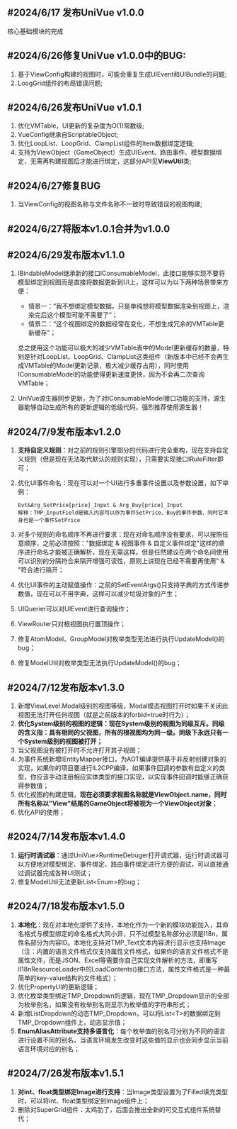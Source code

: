 ## **#2024/6/17 发布UniVue v1.0.0**

核心基础模块的完成



## **#2024/6/26修复UniVue v1.0.0中的BUG:** 

1. 基于ViewConfig构建的视图时，可能会重复生成UIEvent和UIBundle的问题;
2. LoogGrid组件的布局错误问题;



## **#2024/6/26发布UniVue v1.0.1**

1. 优化VMTable，UI更新的复杂度为O(1)常数级;
2. VueConfig继承自ScriptableObject;
3. 优化LoopList、LoopGrid、ClampList组件的Item数据绑定逻辑;
4. 支持为ViewObject（GameObject）生成UIEvent、路由事件、模型数据绑定，无需再构建视图后才能进行绑定，这部分API见**ViewUtil**类;



## **#2024/6/27修复BUG**

1. 当ViewConfig的视图名称与文件名称不一致时导致错误的视图构建;



## **#2024/6/27将版本v1.0.1合并为v1.0.0**



## **#2024/6/29发布版本v1.1.0**

1. IBindableModel继承新的接口IConsumableModel，此接口能够实现不要将模型绑定到视图而是直接将数据更新到UI上，这样可以为以下两种场景带来方便：	

   - 情景一：“我不想绑定模型数据，只是单纯想将模型数据渲染到视图上，渲染完后这个模型可能不需要了”；
   - 情景二：“这个视图绑定的数据经常在变化，不想生成冗余的VMTable更新缓存”；

   总之使用这个功能可以极大的减少VMTable表中的Model更新缓存的数量，特别是针对LoopList、LoopGrid、ClampList这类组件（新版本中已经不会再生成VMTable的Model更新记录，极大减少缓存占用），同时使用IConsumableModel的功能使得更新速度更快，因为不会再二次查询VMTable；

2. UniVue源生器同步更新，为了对IConsumableModel接口功能的支持，源生器能够自动生成所有的更新逻辑的低级代码，强烈推荐使用源生器！



## **#2024/7/9发布版本v1.2.0**

1. **支持自定义规则**：对之前的规则引擎部分的代码进行完全重构，现在支持自定义规则（但是现在无法取代默认的规则实现），只需要实现接口IRuleFilter即可；

2. 优化UI事件命名：现在可以对一个UI进行多重事件设置以及参数设置，如下举例：

   ```
   Evt&Arg_SetPrice[price]_Input & Arg_Buy[price]_Input
   解释：TMP_InputField是输入内容可以作为事件SetPrice、Buy的事件参数，同时它本身也是一个事件SetPrice
   ```

3. 对多个规则的命名顺序不再进行要求：现在对命名顺序没有要求，可以按照任意顺序，之前必须按照："数据绑定 &amp; 视图事件 &amp; 自定义事件绑定"这样的顺序进行命名才能被正确解析，现在无需这样。但是任然建议在两个命名间使用可以识别的分隔符合来隔开增强可读性，原则上讲现在已经不需要再使用" & "符合进行隔开；

4. 优化UI事件的主动赋值操作：之前的SetEventArgs()只支持字典的方式传递参数值，现在可以不用字典，这样可以减少垃圾对象的产生；

5. UIQuerier可以对UIEvent进行查询操作；

6. ViewRouter只对根视图执行置顶操作；

7. 修复AtomModel、GroupModel对枚举类型无法进行执行UpdateModel()的bug；

8. 修复ModelUtil对枚举类型无法执行UpdateModel()的bug；



## **#2024/7/12发布版本v1.3.0**

1. 新增ViewLevel.Modal级别的视图等级，Modal模态视图打开时如果不关闭此视图无法打开任何视图（就是之前版本的forbid=true时行为）；
2. **优化System级别的视图的逻辑：现在System级别的视图为同级互斥。同级的含义指：具有相同的父视图，所有的根视图均为同一级。同级下永远只有一个System级别的视图被打开；**
3. 当父视图没有被打开时不允许打开其子视图；
4. 为事件系统新增IEntityMapper接口，为AOT编译提供基于非反射创建对象的实现，如果你的项目要进行IL2CPP编译，如果事件回调的参数有自定义的类型，你应该手动注册相应实体类型的接口实现，以实现事件回调时能够正确获得参数值；
5. 优化视图的构建逻辑，**现在必须要求视图名称就是ViewObject.name，同时所有名称以"View"结尾的GameObject将被视为一个ViewObject对象**；
6. 优化API的使用；



## #2024/7/14发布版本v1.4.0

1. **运行时调试器**：通过UniVue>RuntimeDebuger打开调式器，运行时调试器可以方便地对模型绑定、事件绑定、路由事件绑定进行方便的调试，可以直接通过调试器完成各种UI测试；
2. 修复ModelUtil无法更新List&lt;Enum&gt;的bug；



## #2024/7/18发布版本v1.5.0

1. **本地化**：现在对本地化提供了支持，本地化作为一个新的模块功能加入，其命名格式与模型绑定的命名格式大同小异，只不过模型名称部分必须是I18n，属性名部分为内容ID。本地化支持对TMP_Text文本内容进行显示也支持Image（注：内置的语言文件格式仅支持属性文件格式，如果你的语言文件格式不是属性文件，而是JSON、Excel等需要你自己实现文件解析的方法，即重写II18nResourceLoader中的LoadContents()接口方法，属性文件格式是一种最简单的key-value结构的文件格式）；
2. 优化PropertyUI的更新逻辑；
3. 优化枚举类型绑定TMP_Dropdown的逻辑，现在TMP_Dropdown显示的全部为枚举别名，如果没有枚举别名则显示为枚举值的字符串形式；
4. 新增ListDropdown的动态TMP_Dropdown，可以将List&lt;T&gt;的数据绑定到TMP_Dropdown组件上，动态显示值；
5. **EnumAliasAttribute支持多语言化**：每个枚举值的别名可分别为不同的语言进行设置不同的别名，当语言环境发生改变时这些值的显示也会同步显示当前语言环境对应的别名；



## #2024/7/26发布版本v1.5.1

1. **对int、float类型绑定Image进行支持**：当Image类型设置为了Filled填充类型时，可以将int、float类型绑定到Image组件上；
2. 删除对SuperGrid组件：太鸡肋了，后面会推出全新的可交互式组件系统替代；